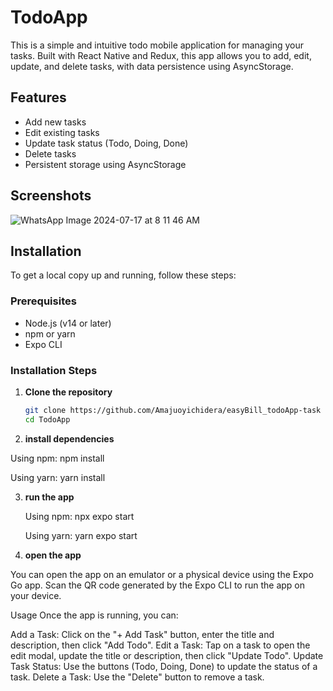 # TodoApp

This is a simple and intuitive todo mobile application for managing your tasks. Built with React Native and Redux, this app allows you to add, edit, update, and delete tasks, with data persistence using AsyncStorage.

## Features

- Add new tasks
- Edit existing tasks
- Update task status (Todo, Doing, Done)
- Delete tasks
- Persistent storage using AsyncStorage

## Screenshots
![WhatsApp Image 2024-07-17 at 8 11 46 AM](https://github.com/user-attachments/assets/3d757ae1-a714-4cec-959f-592c7ba9ae07)



## Installation

To get a local copy up and running, follow these steps:

### Prerequisites

- Node.js (v14 or later)
- npm or yarn
- Expo CLI

### Installation Steps

1. **Clone the repository**

   ```bash
   git clone https://github.com/Amajuoyichidera/easyBill_todoApp-task
   cd TodoApp

2. **install dependencies**

Using npm:
npm install

Using yarn:
yarn install

3. **run the app**

   Using npm:
   npx expo start

   Using yarn:
   yarn expo start

4. **open the app**

You can open the app on an emulator or a physical device using the Expo Go app. Scan the QR code generated by the Expo CLI to run the app on your device.

Usage
Once the app is running, you can:

Add a Task: Click on the "+ Add Task" button, enter the title and description, then click "Add Todo".
Edit a Task: Tap on a task to open the edit modal, update the title or description, then click "Update Todo".
Update Task Status: Use the buttons (Todo, Doing, Done) to update the status of a task.
Delete a Task: Use the "Delete" button to remove a task.
